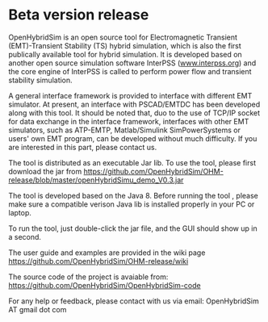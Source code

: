 # Beta version release
OpenHybridSim is an open source tool for Electromagnetic Transient (EMT)-Transient Stability (TS) hybrid simulation, which is also the first publically available tool for hybrid simulation. It is developed based on another open source simulation software InterPSS (www.interpss.org) and the core engine of InterPSS is called to perform power flow and transient stability simulation. 

A general interface framework is provided to interface with different EMT simulator. At present, an interface with PSCAD/EMTDC has been developed along with this tool. It should be noted that, duo to the use of TCP/IP socket for data exchange in the interface framework,  interfaces with other EMT simulators, such as ATP-EMTP, Matlab/Simulink SimPowerSystems or users' own EMT program, can be developed without much difficulty. If you are interested in this part, please contact us.

The tool is distributed as an executable Jar lib. To use the tool, please first download the jar from https://github.com/OpenHybridSim/OHM-release/blob/master/openHybridSimu_demo_V0.3.jar

The tool is developed based on the Java 8. Before running the tool , please make sure a compatible verison Java lib is installed properly in your PC or laptop.

To run the tool, just double-click the jar file, and the GUI should show up in a second.

The user guide and examples are provided in the wiki page
https://github.com/OpenHybridSim/OHM-release/wiki

The source code of the project is avaiable from: https://github.com/OpenHybridSim/OpenHybridSim-code

For any help or feedback, please contact with us via email: OpenHybridSim AT gmail dot com 
